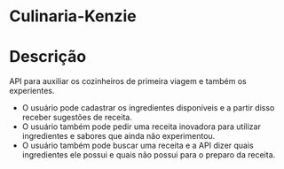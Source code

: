 # Culinaria-Kenzie

# Descrição

API para auxiliar os cozinheiros de primeira viagem e também os experientes.

* O usuário pode cadastrar os ingredientes disponíveis e a partir disso receber sugestões de receita.
* O usuário também pode pedir uma receita inovadora para utilizar ingredientes e sabores que ainda não experimentou.
* O usuário também pode buscar uma receita e a API dizer quais ingredientes ele possui e quais não possui para o preparo da receita.
